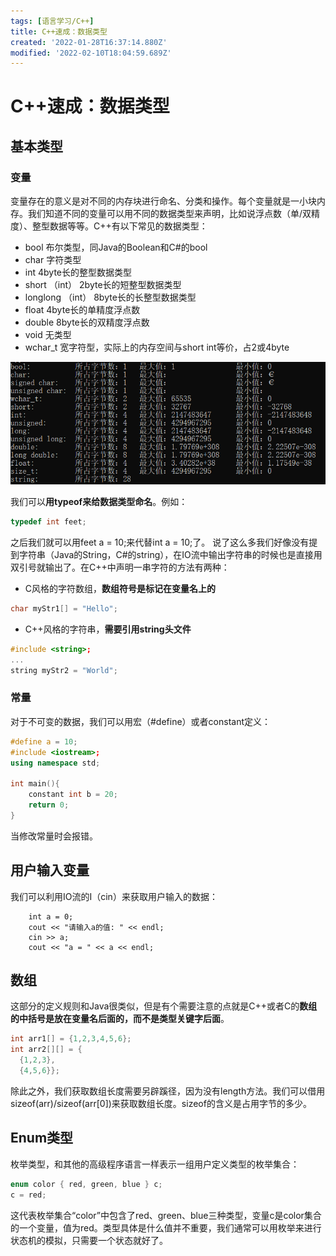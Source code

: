 ```yaml
---
tags: [语言学习/C++]
title: C++速成：数据类型
created: '2022-01-28T16:37:14.880Z'
modified: '2022-02-10T18:04:59.689Z'
---
```


# C++速成：数据类型
## 基本类型
### 变量
变量存在的意义是对不同的内存块进行命名、分类和操作。每个变量就是一小块内存。我们知道不同的变量可以用不同的数据类型来声明，比如说浮点数（单/双精度）、整型数据等等。C++有以下常见的数据类型：
- bool
布尔类型，同Java的Boolean和C#的bool
- char
字符类型
- int
4byte长的整型数据类型
- short （int）
2byte长的短整型数据类型
- longlong  （int）
8byte长的长整型数据类型
- float
4byte长的单精度浮点数
- double
8byte长的双精度浮点数
- void
无类型
- wchar_t
宽字符型，实际上的内存空间与short int等价，占2或4byte

<img src="https://raw.githubusercontent.com/Guiny-Time/PictureBed/main/20220209204908.png" width=700/>

我们可以**用typeof来给数据类型命名**。例如：
```C++
typedef int feet;
```
之后我们就可以用feet a = 10;来代替int a = 10;了。
说了这么多我们好像没有提到字符串（Java的String，C#的string），在IO流中输出字符串的时候也是直接用双引号就输出了。在C++中声明一串字符的方法有两种：
- C风格的字符数组，**数组符号是标记在变量名上的**
```C++
char myStr1[] = "Hello";
```
- C++风格的字符串，**需要引用string头文件**
```C++
#include <string>;
...
string myStr2 = "World";
```

### 常量
对于不可变的数据，我们可以用宏（#define）或者constant定义：
```C++
#define a = 10;
#include <iostream>;
using namespace std;

int main(){
    constant int b = 20;
    return 0;
}
```
当修改常量时会报错。

## 用户输入变量
我们可以利用IO流的I（cin）来获取用户输入的数据：
```
    int a = 0;
    cout << "请输入a的值: " << endl;
    cin >> a;
    cout << "a = " << a << endl;
```

## 数组
这部分的定义规则和Java很类似，但是有个需要注意的点就是C++或者C的**数组的中括号是放在变量名后面的，而不是类型关键字后面**。
```C++
int arr1[] = {1,2,3,4,5,6};
int arr2[][] = {
  {1,2,3},
  {4,5,6}};
```
除此之外，我们获取数组长度需要另辟蹊径，因为没有length方法。我们可以借用sizeof(arr)/sizeof(arr[0])来获取数组长度。sizeof的含义是占用字节的多少。

## Enum类型
枚举类型，和其他的高级程序语言一样表示一组用户定义类型的枚举集合：
```C++
enum color { red, green, blue } c;
c = red;
```
这代表枚举集合“color”中包含了red、green、blue三种类型，变量c是color集合的一个变量，值为red。类型具体是什么值并不重要，我们通常可以用枚举来进行状态机的模拟，只需要一个状态就好了。


